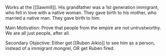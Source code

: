 Works at the [[Sawmill]]. His grandfather was a 1st generation immigrant, who fell in love with a native woman. They gave birth to his mother, who married a native man. They gave birth to him.

Main Motivation: Prove that people from the empire are not untrustworthy. We are all just people, after all.

Secondary Objective: Either get [[Ruben Aikio]] to see him as a person, instead of a immigrant mongrel, OR get Ruben fired.


